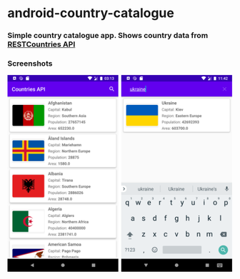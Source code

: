 # android-country-catalogue
### Simple country catalogue app. Shows country data from [RESTCountries API](https://restcountries.eu/)
### Screenshots
![Screenshots](contries_screen.png)

